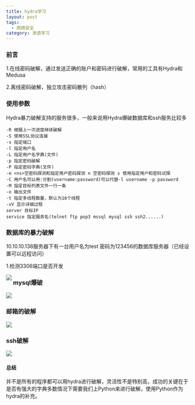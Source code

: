 ```yaml
---
title: hydra学习
layout: post
tags:
  - 网络安全
category: 渗透学习
---
```


### 前言

1.在线密码破解，通过发送正确的账户和密码进行破解，常用的工具有Hydra和Medusa

2.离线密码破解，独立攻击密码散列（hash）

### 使用参数
Hydra暴力破解支持的服务很多，一般来说用Hydra爆破数据库和ssh服务比较多
```
-R 根据上一次进度继续破解
-S 使用SSL协议连接
-s 指定端口
-l 指定用户名
-L 指定用户名字典(文件)
-p 指定密码破解
-P 指定密码字典(文件)
-e <ns>空密码探测和指定用户密码探测 n 空密码探测 s 使用指定用户和密码试探
-C 用户名可以用:分割(username:password)可以代替-l username -p password
-M 指定目标列表文件一行一条
-o 输出文件
-t 指定多线程数量，默认为16个线程
-vV 显示详细过程
server 目标IP
service 指定服务名(telnet ftp pop3 mssql mysql ssh ssh2......)

```
### 数据库的暴力破解
10.10.10.138服务器下有一台用户名为test 密码为123456的数据库服务器（已经设置可以远程访问）

1.检测3306端口是否开发

 <img  src="https://img-blog.csdnimg.cn/20190319170949462.jpeg" align='left'/>

### mysql爆破
![](https://img-blog.csdnimg.cn/20190319170949627.jpeg)

### 邮箱的破解
![](https://img-blog.csdnimg.cn/2019031917095014.png)

### ssh破解
![](https://img-blog.csdnimg.cn/20190319170950966.png?x-oss-process=image/watermark,type_ZmFuZ3poZW5naGVpdGk,shadow_10,text_aHR0cHM6Ly9ibG9nLmNzZG4ubmV0L3FxXzM5MTEyNjQ2,size_16,color_FFFFFF,t_70)

#### 总结
并不是所有的程序都可以用hydra进行破解，灵活性不是特别高，成功的关键在于是否有强大的字典多数情况下需要我们上Python来进行破解，使用Python作为hydra的补充。










